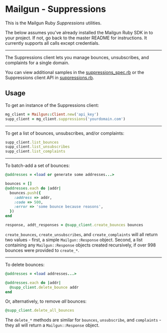 Mailgun - Suppressions
====================

This is the Mailgun Ruby *Suppressions* utilities.

The below assumes you've already installed the Mailgun Ruby SDK in to your
project. If not, go back to the master README for instructions. It currently supports
all calls except credentials.

----

The Suppressions client lets you manage bounces, unsubscribes, and complaints for a
single domain.

You can view additional samples in the [suppressions_spec.rb](/spec/integration/suppressions_spec.rb)
or the Suppressions client API in [suppressions.rb](/lib/mailgun/suppressions.rb).


Usage
-----

To get an instance of the Suppressions client:

```ruby
mg_client = Mailgun::Client.new('api_key')
supp_client = mg_client.suppressions('yourdomain.com')
```

----

To get a list of bounces, unsubscribes, and/or complaints:

```ruby
supp_client.list_bounces
supp_client.list_unsubscribes
supp_client.list_complaints
```

----

To batch-add a set of bounces:

```ruby
@addresses = <load or generate some addresses...>

bounces = []
@addresses.each do |addr|
  bounces.push({
    :address => addr,
    :code => 500,
    :error => 'some bounce because reasons',
  })
end

response, addt_responses = @supp_client.create_bounces bounces
```

`create_bounces`, `create_unsubscribes`, and `create_complaints` will all
return two values - first, a simple `Mailgun::Response` object. Second,
a list containing any `Mailgun::Response` objects created recursively, if over 998
bounces were provided to `create_*`.

----

To delete bounces:

```ruby
@addresses = <load addresses...>

@addresses.each do |addr|
  @supp_client.delete_bounce addr
end
```

Or, alternatively, to remove *all* bounces:

```ruby
@supp_client.delete_all_bounces
```

The `delete_*` methods are similar for `bounces`, `unsubscribe`, and `complaints` -
they all will return a `Mailgun::Response` object.
